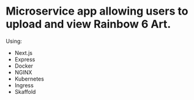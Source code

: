 # Microservice app allowing users to upload and view Rainbow 6 Art.

Using:
  - Next.js
  - Express
  - Docker
  - NGINX
  - Kubernetes
  - Ingress
  - Skaffold
